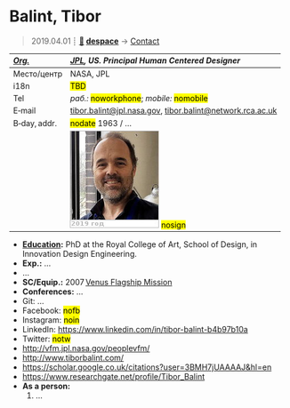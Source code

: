 # Balint, Tibor
> 2019.04.01 ┊ **[🚀](../index/index.md) [despace](index.md)** → [Contact](contact.md)

|*[Org.](contact.md)*|*[JPL](zz_jpl.md), US. Principal Human Centered Designer*|
|:--|:--|
|Место/центр| NASA, JPL |
|i18n| <mark>TBD</mark> |
|Tel|*раб.:* <mark>noworkphone</mark>; *mobile:* <mark>nomobile</mark> |
|E‑mail| <tibor.balint@jpl.nasa.gov>, <tibor.balint@network.rca.ac.uk> |
|B‑day, addr.| <mark>nodate</mark> 1963 / … |
|| [![](f/contact/b/balint_001_photo_thumb.jpg)](f/contact/b/balint_001_photo.jpg) <mark>nosign</mark> |

   - **[Education](edu.md):** PhD at the Royal College of Art, School of Design, in Innovation Design Engineering.
   - **Exp.:** …
   - …
   - **SC/Equip.:** 2007 [Venus Flagship Mission](venus_flagship_mission.md)
   - **Conferences:** …
   - Git: …
   - Facebook: <mark>nofb</mark>
   - Instagram: <mark>noin</mark>
   - LinkedIn: <https://www.linkedin.com/in/tibor-balint-b4b97b10a>
   - Twitter: <mark>notw</mark>
   - <http://vfm.jpl.nasa.gov/peoplevfm/>
   - <http://www.tiborbalint.com/>
   - <https://scholar.google.co.uk/citations?user=3BMH7jUAAAAJ&hl=en>
   - <https://www.researchgate.net/profile/Tibor_Balint>
   - **As a person:**
      1. …
